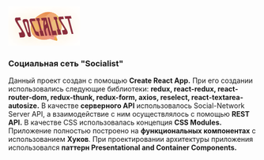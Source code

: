 ![alt text](src/assets/logo.png)

### Социaльная сеть "Socialist" 

Данный проект создан с помощью **Create React App.** 
При его создании использовались следующие библиотеки: **redux, react-redux, react-router-dom, redux-thunk, redux-form, axios, reselect, react-textarea-autosize.** 
В качестве **серверного API** использовалось Social-Network Server API, а взаимодействие с ним осуществлялось с помощью **REST API.** 
В качестве CSS использовалась концепция **CSS Modules.** 
Приложение полностью построено на **функциональных компонентах** с использованием **Хуков**. 
При проектировании архитектуры приложения использовался **паттерн Presentational and Container Components.**
